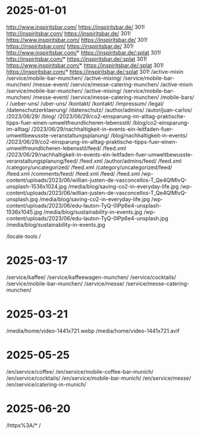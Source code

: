 # 2025-01-01
http://www.inspiritsbar.com/ https://inspiritsbar.de/ 301!
http://inspiritsbar.com/ https://inspiritsbar.de/ 301!
https://www.inspiritsbar.com/ https://inspiritsbar.de/ 301!
https://inspiritsbar.com/ https://inspiritsbar.de/ 301!
http://www.inspiritsbar.com/* https://inspiritsbar.de/:splat 301!
http://inspiritsbar.com/* https://inspiritsbar.de/:splat 301!
https://www.inspiritsbar.com/* https://inspiritsbar.de/:splat 301!
https://inspiritsbar.com/* https://inspiritsbar.de/:splat 301!
/active-mixin /service/mobile-bar-munchen/
/active-mixing/ /service/mobile-bar-munchen/
/messe-event/ /service/messe-catering-munchen/
/active-mixin /service/mobile-bar-munchen/
/active-mixing/ /service/mobile-bar-munchen/
/messe-event/ /service/messe-catering-munchen/
/mobile-bars/ /
/ueber-uns/ /uber-uns/
/kontakt/ /kontakt/
/impressum/ /legal/
/datenschutzerklaerung/ /datenschutz/
/author/admins/ /autor/juan-carlos/
/2023/06/29/ /blog/
/2023/06/29/co2-einsparung-im-alltag-praktische-tipps-fuer-einen-umweltfreundlicheren-lebensstil/ /blog/co2-einsparung-im-alltag/
/2023/06/29/nachhaltigkeit-in-events-ein-leitfaden-fuer-umweltbewusste-veranstaltungsplanung/ /blog/nachhaltigkeit-in-events/
/2023/06/29/co2-einsparung-im-alltag-praktische-tipps-fuer-einen-umweltfreundlicheren-lebensstil/feed/ /feed.xml
/2023/06/29/nachhaltigkeit-in-events-ein-leitfaden-fuer-umweltbewusste-veranstaltungsplanung/feed/ /feed.xml
/author/admins/feed/ /feed.xml
/category/uncategorized/ /feed.xml
/category/uncategorized/feed/ /feed.xml
/comments/feed/ /feed.xml
/feed/ /feed.xml
/wp-content/uploads/2023/06/willian-justen-de-vasconcellos-T_Qe4QlMIvQ-unsplash-1536x1024.jpg /media/blog/saving-co2-in-everyday-life.jpg
/wp-content/uploads/2023/06/willian-justen-de-vasconcellos-T_Qe4QlMIvQ-unsplash.jpg /media/blog/saving-co2-in-everyday-life.jpg
/wp-content/uploads/2023/06/edu-lauton-TyQ-0lPp6e4-unsplash-1536x1045.jpg /media/blog/sustainability-in-events.jpg
/wp-content/uploads/2023/06/edu-lauton-TyQ-0lPp6e4-unsplash.jpg /media/blog/sustainability-in-events.jpg

/locale-tools /

# 2025-03-17
/service/kaffee/ /service/kaffeewagen-munchen/
/service/cocktails/ /service/mobile-bar-munchen/
/service/messe/ /service/messe-catering-munchen/

# 2025-03-21
/media/home/video-1441x721.webp /media/home/video-1441x721.avif

# 2025-05-25
/en/service/coffee/ /en/service/mobile-coffee-bar-munich/
/en/service/cocktails/ /en/service/mobile-bar-munich/
/en/service/messe/ /en/service/catering-in-munich/

# 2025-06-20
/https%3A/* /
